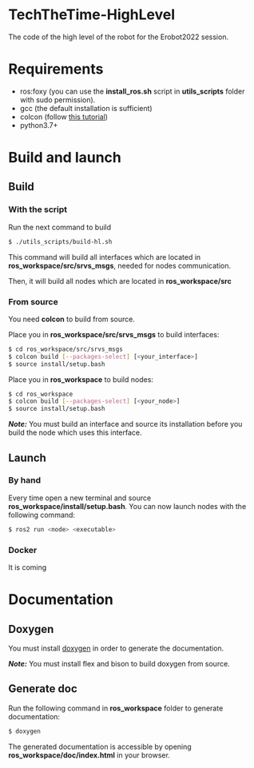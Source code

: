 # TechTheTime-HighLevel

The code of the high level of the robot for the Erobot2022 session.

# Requirements

- ros:foxy (you can use the **install_ros.sh** script in **utils_scripts** folder with sudo permission).
- gcc (the default installation is sufficient)
- colcon (follow [this tutorial](https://docs.ros.org/en/foxy/Tutorials/Colcon-Tutorial.html#install-colcon))
- python3.7+

# Build and launch

## Build

### With the script

Run the next command to build 
```bash 
$ ./utils_scripts/build-hl.sh
```

This command will build all interfaces which are located in **ros_workspace/src/srvs_msgs**, needed for nodes communication.

Then, it will build all nodes which are located in **ros_workspace/src**

### From source

You need **colcon** to build from source. 

Place you in **ros_workspace/src/srvs_msgs** to build interfaces:

```bash
$ cd ros_workspace/src/srvs_msgs
$ colcon build [--packages-select] [<your_interface>]
$ source install/setup.bash
```

Place you in **ros_workspace** to build nodes:

```bash
$ cd ros_workspace
$ colcon build [--packages-select] [<your_node>]
$ source install/setup.bash
```

***Note:*** You must build an interface and source its installation before you build the node which uses this interface.

## Launch

### By hand

Every time open a new terminal and source **ros_workspace/install/setup.bash**. You can now launch nodes with the following command:

```bash
$ ros2 run <node> <executable>
```

### Docker

It is coming

# Documentation

## Doxygen

You must install [doxygen](https://www.doxygen.nl/manual/install.html) in order to generate the documentation.

***Note:*** You must install flex and bison to build doxygen from source.

## Generate doc

Run the following command in **ros_workspace** folder to generate documentation:

```bash
$ doxygen
```
The generated documentation is accessible by opening **ros_workspace/doc/index.html** in your browser.